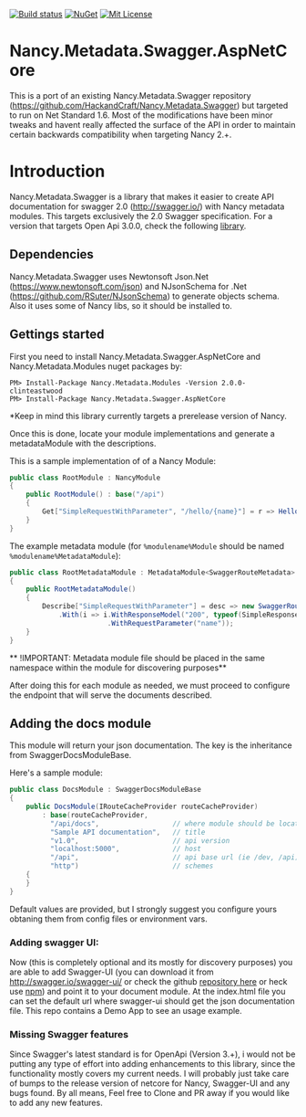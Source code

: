 [![Build status](https://ci.appveyor.com/api/projects/status/aa0pljkj6db02696/branch/master?svg=true)](https://ci.appveyor.com/project/Jaxelr/nancy-metadata-swagger-aspnetcore/branch/master) [![NuGet](https://img.shields.io/nuget/v/Nancy.Metadata.Swagger.AspNetCore.svg)](https://www.nuget.org/packages/Nancy.Metadata.Swagger.AspNetCore) [![Mit License][mit-img]][mit]

# Nancy.Metadata.Swagger.AspNetCore 
This is a port of an existing Nancy.Metadata.Swagger repository (https://github.com/HackandCraft/Nancy.Metadata.Swagger) but targeted to run on Net Standard 1.6. Most of the modifications have been minor tweaks and havent really affected the surface of the API in order to maintain certain backwards compatibility when targeting Nancy 2.+.

# Introduction

Nancy.Metadata.Swagger is a library that makes it easier to create API documentation for swagger 2.0 (http://swagger.io/) with Nancy metadata modules. This targets exclusively the 2.0 Swagger specification. For a version that targets Open Api 3.0.0, check the following [library](https://github.com/Jaxelr/Nancy.Metadata.OpenApi).

## Dependencies

Nancy.Metadata.Swagger uses Newtonsoft Json.Net (https://www.newtonsoft.com/json) and NJsonSchema for .Net (https://github.com/RSuter/NJsonSchema) to generate objects schema. 
Also it uses some of Nancy libs, so it should be installed to.

## Gettings started

First you need to install Nancy.Metadata.Swagger.AspNetCore and Nancy.Metadata.Modules nuget packages by:

	PM> Install-Package Nancy.Metadata.Modules -Version 2.0.0-clinteastwood 
    PM> Install-Package Nancy.Metadata.Swagger.AspNetCore

*Keep in mind this library currently targets a prerelease version of Nancy. 

Once this is done, locate your module implementations and generate a metadataModule with the descriptions.

This is a sample implementation of of a Nancy Module:

```c#
public class RootModule : NancyModule
{
	public RootModule() : base("/api")
	{
	    Get["SimpleRequestWithParameter", "/hello/{name}"] = r => Hello(r.name);
	}
}
```
The example metadata module (for ``%modulename%Module`` should be named ``%modulename%MetadataModule``):

```c#
public class RootMetadataModule : MetadataModule<SwaggerRouteMetadata>
{
    public RootMetadataModule()
    {
        Describe["SimpleRequestWithParameter"] = desc => new SwaggerRouteMetadata(desc)
            .With(i => i.WithResponseModel("200", typeof(SimpleResponseModel), "Sample response")
                        .WithRequestParameter("name"));
    }
}
```

** !IMPORTANT: Metadata module file should be placed in the same namespace within the module for discovering purposes**

After doing this for each module as needed, we must proceed to configure the endpoint that will serve the documents described. 

## Adding the docs module

This module  will return your json documentation. The key is the inheritance from SwaggerDocsModuleBase.

Here's a sample module:

```c#
public class DocsModule : SwaggerDocsModuleBase
{
    public DocsModule(IRouteCacheProvider routeCacheProvider) 
        : base(routeCacheProvider, 
          "/api/docs", 					// where module should be located
          "Sample API documentation",   // title
          "v1.0", 						// api version
          "localhost:5000",             // host
          "/api", 						// api base url (ie /dev, /api)
          "http")						// schemes
    {
    }
}
```

Default values are provided, but I strongly suggest you configure yours obtaning them from config files or environment vars.

### Adding swagger UI:

Now (this is completely optional and its mostly for discovery purposes) you are able to add Swagger-UI (you can download it from http://swagger.io/swagger-ui/ or check the github [repository here](https://github.com/swagger-api/swagger-ui) or heck use [npm](https://www.npmjs.com/package/swagger-ui)) and point it to your document module. At the index.html file you can set the default url where swagger-ui should get the json documentation file. This repo contains a Demo App to see an usage example.

### Missing Swagger features

Since Swagger's latest standard is for OpenApi (Version 3.+), i would not be putting any type of effort into adding enhancements to this library, since the functionality mostly covers my current needs. I will probably just take care of bumps to the release version of netcore for Nancy, Swagger-UI and any bugs found. By all means, Feel free to Clone and PR away if you would like to add any new features.


[mit-img]: http://img.shields.io/badge/License-MIT-blue.svg
[mit]: https://github.com/Jaxelr/Nancy.Metadata.Swagger.AspNetCore/blob/master/LICENSE
